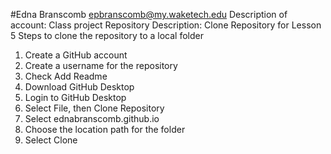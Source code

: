 #Edna Branscomb epbranscomb@my.waketech.edu
Description of account: Class project
Repository Description: Clone Repository for Lesson 5
Steps to clone the repository to a local folder
1. Create a GitHub account
2. Create a username for the repository 
3. Check Add Readme
4. Download GitHub Desktop
5. Login to GitHub Desktop
6. Select File, then Clone Repository
7. Select ednabranscomb.github.io
8. Choose the location path for the folder
9. Select Clone


